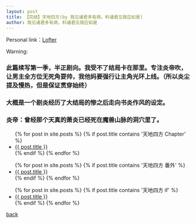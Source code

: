 ```yaml
---
layout: post
title: 【完结】天地四方(by 我见诸君多有病，料诸君见我应如是)
author: 我见诸君多有病，料诸君见我应如是
---
```


Personal link：[Lofter](http://marydidyouknow.lofter.com/)

Warning:

### 此篇续写第一季，半正剧向。我受不了结局卡在那里。专注炎帝吹，让男主全方位无死角耍帅，我他妈要强行让主角光环上线。（所以炎尘提及慢热，但是保证贯穿始终）
### 大概是一个剧炎经历了大结局的惨之后走向书炎作风的设定。
### 炎帝：曾经那个天真的萧炎已经死在魔兽山脉的洞穴里了。

<ul>
  {% for post in site.posts %}
    {% if post.title contains '天地四方 Chapter' %}
      <li>
        <a href="{{ post.url }}">{{ post.title }}</a>
      </li>
    {% endif %}
  {% endfor %}
</ul>
<ul>
  {% for post in site.posts %}
    {% if post.title contains '天地四方 番外' %}
      <li>
        <a href="{{ post.url }}">{{ post.title }}</a>
      </li>
    {% endif %}
  {% endfor %}
</ul>
<ul>
  {% for post in site.posts %}
    {% if post.title contains '天地四方 if' %}
      <li>
        <a href="{{ post.url }}">{{ post.title }}</a>
      </li>
    {% endif %}
  {% endfor %}
</ul>


[back](https://allforyanchen.github.io/)
